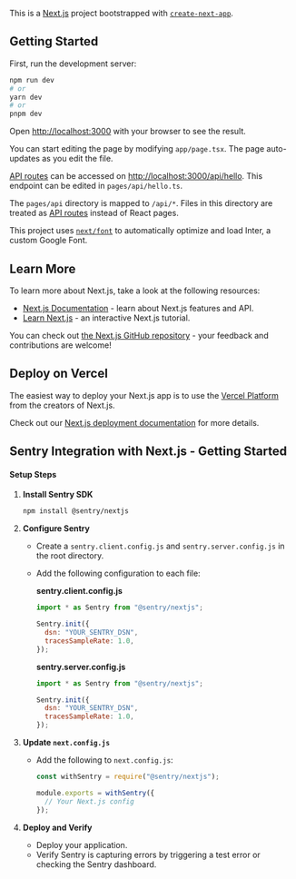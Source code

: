 This is a [Next.js](https://nextjs.org/) project bootstrapped with [`create-next-app`](https://github.com/vercel/next.js/tree/canary/packages/create-next-app).

## Getting Started

First, run the development server:

```bash
npm run dev
# or
yarn dev
# or
pnpm dev
```

Open [http://localhost:3000](http://localhost:3000) with your browser to see the result.

You can start editing the page by modifying `app/page.tsx`. The page auto-updates as you edit the file.

[API routes](https://nextjs.org/docs/api-routes/introduction) can be accessed on [http://localhost:3000/api/hello](http://localhost:3000/api/hello). This endpoint can be edited in `pages/api/hello.ts`.

The `pages/api` directory is mapped to `/api/*`. Files in this directory are treated as [API routes](https://nextjs.org/docs/api-routes/introduction) instead of React pages.

This project uses [`next/font`](https://nextjs.org/docs/basic-features/font-optimization) to automatically optimize and load Inter, a custom Google Font.

## Learn More

To learn more about Next.js, take a look at the following resources:

- [Next.js Documentation](https://nextjs.org/docs) - learn about Next.js features and API.
- [Learn Next.js](https://nextjs.org/learn) - an interactive Next.js tutorial.

You can check out [the Next.js GitHub repository](https://github.com/vercel/next.js/) - your feedback and contributions are welcome!

## Deploy on Vercel

The easiest way to deploy your Next.js app is to use the [Vercel Platform](https://vercel.com/new?utm_medium=default-template&filter=next.js&utm_source=create-next-app&utm_campaign=create-next-app-readme) from the creators of Next.js.

Check out our [Next.js deployment documentation](https://nextjs.org/docs/deployment) for more details.

## Sentry Integration with Next.js - Getting Started

#### Setup Steps

1. **Install Sentry SDK**

   ```bash
   npm install @sentry/nextjs
   ```

2. **Configure Sentry**

   - Create a `sentry.client.config.js` and `sentry.server.config.js` in the root directory.
   - Add the following configuration to each file:

     **sentry.client.config.js**

     ```javascript
     import * as Sentry from "@sentry/nextjs";

     Sentry.init({
       dsn: "YOUR_SENTRY_DSN",
       tracesSampleRate: 1.0,
     });
     ```

     **sentry.server.config.js**

     ```javascript
     import * as Sentry from "@sentry/nextjs";

     Sentry.init({
       dsn: "YOUR_SENTRY_DSN",
       tracesSampleRate: 1.0,
     });
     ```

3. **Update `next.config.js`**

   - Add the following to `next.config.js`:

     ```javascript
     const withSentry = require("@sentry/nextjs");

     module.exports = withSentry({
       // Your Next.js config
     });
     ```

4. **Deploy and Verify**
   - Deploy your application.
   - Verify Sentry is capturing errors by triggering a test error or checking the Sentry dashboard.
